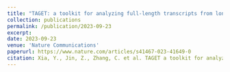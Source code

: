 ```yaml
---
title: "TAGET: a toolkit for analyzing full-length transcripts from long-read sequencing"
collection: publications
permalink: /publication/2023-09-23
excerpt: 
date: 2023-09-23
venue: 'Nature Communications'
paperurl: https://www.nature.com/articles/s41467-023-41649-0
citation: Xia, Y., Jin, Z., Zhang, C. et al. TAGET a toolkit for analyzing full-length transcripts from long-read sequencing. Nat Commun 14, 5935 (2023). 
---
```


